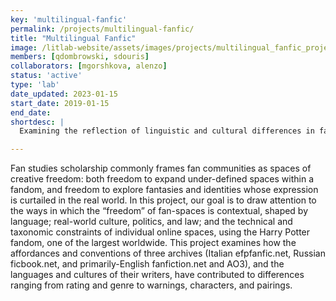```yaml
---
key: 'multilingual-fanfic'
permalink: /projects/multilingual-fanfic/
title: "Multilingual Fanfic"
image: /litlab-website/assets/images/projects/multilingual_fanfic_project.jpg
members: [qdombrowski, sdouris]
collaborators: [mgorshkova, alenzo]
status: 'active'
type: 'lab'
date_updated: 2023-01-15
start_date: 2019-01-15
end_date:
shortdesc: |
  Examining the reflection of linguistic and cultural differences in fan fiction

---
```


Fan studies scholarship commonly frames fan communities as spaces of creative freedom: both freedom to expand under-defined spaces within a fandom, and freedom to explore fantasies and identities whose expression is curtailed in the real world. In this project, our goal is to draw attention to the ways in which the “freedom” of fan-spaces is contextual, shaped by language; real-world culture, politics, and law; and the technical and taxonomic constraints of individual online spaces, using the Harry Potter fandom, one of the largest worldwide. This project examines how the affordances and conventions of three archives (Italian efpfanfic.net, Russian ficbook.net, and primarily-English fanfiction.net and AO3), and the languages and cultures of their writers, have contributed to differences ranging from rating and genre to warnings, characters, and pairings.
